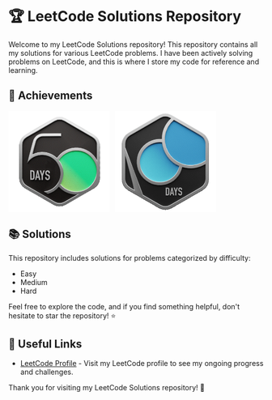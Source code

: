 # 🏆 LeetCode Solutions Repository

Welcome to my LeetCode Solutions repository! This repository contains all my solutions for various LeetCode problems. I have been actively solving problems on LeetCode, and this is where I store my code for reference and learning.

## 🌟 Achievements

<div style="display: flex; gap: 10px; align-items: center;">
  <img src="./leetcode 50.gif" alt="50-Day LeetCode Badge GIF" width="200"/>
  <img src="./leetcode 100.gif" alt="100-Day LeetCode Badge GIF" width="200"/>
</div>

## 📚 Solutions
This repository includes solutions for problems categorized by difficulty:
- Easy
- Medium
- Hard

Feel free to explore the code, and if you find something helpful, don't hesitate to star the repository! ⭐

## 🔗 Useful Links
- [LeetCode Profile](https://leetcode.com/u/khagendra_samal_1/) - Visit my LeetCode profile to see my ongoing progress and challenges.

Thank you for visiting my LeetCode Solutions repository! 🚀
